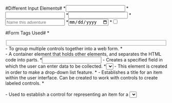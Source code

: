 #Different Input Elements#
*<input type="text" name="fullname">
*<input type="email" name="email">
*<input type="password" name="password">
*<input type="text" name="adv-name" placeholder="Name this adventure">
*<input type="date" name="date">
*<input type="checkbox" name="cb-agree" value="agree">

#Form Tags Used#
*<fieldset></fieldset> - To group multiple controls together into a web form.
*<div></div> - A container element that holds other elements, and separates the HTML code into parts.
*<input> - Creates a specified field in which the user can enter data to be collected.
*<select></select> - This element is created in order to make a drop-down list feature. 
*<label></label> - Establishes a title for an item within the user interface. Can be created to work with controls to create labeled controls.
*<option></option> - Used to establish a control for representing an item for a <select>, element.
*<button></button> - Represents a click-able button!
